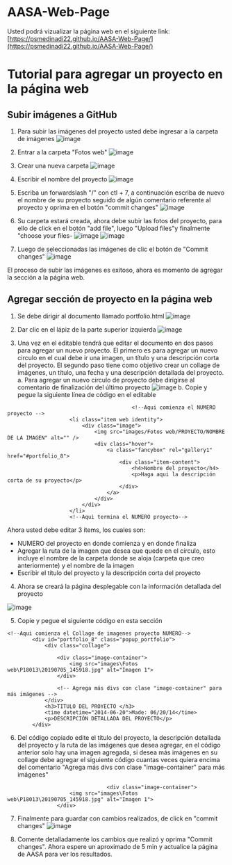 # AASA-Web-Page

Usted podrá vizualizar la página web en el siguiente link:
[https://psmedinadi22.github.io/AASA-Web-Page/](https://psmedinadi22.github.io/AASA-Web-Page/)


# Tutorial para agregar un proyecto en la página web
## Subir imágenes a GitHub

1. Para subir las imágenes del proyecto usted debe ingresar a la carpeta de imágenes
   ![image](https://github.com/psmedinadi22/AASA-Web-Page/assets/64180738/4b074a0b-288f-48b0-915d-3b95d2165d15)

2. Entrar a la carpeta "Fotos web"
   ![image](https://github.com/psmedinadi22/AASA-Web-Page/assets/64180738/bedf6128-7c17-472f-9893-70d6a43996e0)
   
3. Crear una nueva carpeta 
   ![image](https://github.com/psmedinadi22/AASA-Web-Page/assets/64180738/269d5ba2-9295-4612-b3d3-fd18d4b2dfeb)
4. Escribir el nombre del proyecto
   ![image](https://github.com/psmedinadi22/AASA-Web-Page/assets/64180738/475c05d4-e041-4310-91a4-91c17cce4b15)
5. Escriba un forwardslash "/" con ctl + 7, a continuación escriba de nuevo el nombre de su proyecto seguido de algún comentario referente al proyecto y oprima en el botón "commit changes"
![image](https://github.com/psmedinadi22/AASA-Web-Page/assets/64180738/e7be9111-ca15-4022-a98b-2c4f83046b0d)
6. Su carpeta estará creada, ahora debe subir las fotos del proyecto, para ello de click en el botón "add file", luego "Upload files"y finalmente "choose your files-
 ![image](https://github.com/psmedinadi22/AASA-Web-Page/assets/64180738/f7d05f7c-218c-4e4f-b250-596ee5447c16)
![image](https://github.com/psmedinadi22/AASA-Web-Page/assets/64180738/a9d0ec60-7338-4ab4-9521-6a0fc6756843)

7. Luego de seleccionadas las imágenes de clic el botón de "Commit changes"
   ![image](https://github.com/psmedinadi22/AASA-Web-Page/assets/64180738/6e8311b4-f616-4763-aba8-f45ef6c2561f)


El proceso de subir las imágenes es exitoso, ahora es momento de agregar la sección a la página web.


## Agregar sección de proyecto en la página web


1. Se debe dirigir al documento llamado portfolio.html
   ![image](https://github.com/psmedinadi22/AASA-Web-Page/assets/64180738/98be6f96-2488-47b5-97be-be0c3d3ecff8)


2. Dar clic en el lápiz de la parte superior izquierda
   ![image](https://github.com/psmedinadi22/AASA-Web-Page/assets/64180738/9f1b0e41-bcfa-44ec-85f5-6cbbbab2fff8)

3. Una vez en el editable tendrá que editar el documento en dos pasos para agregar un nuevo proyecto. El primero es para agregar un nuevo circulo en el cual debe ir una imagen, un título y una descripción corta del proyecto. El segundo paso tiene como objetivo crear un collage de imágenes, un título, una fecha y una descripción detallada del proyecto.
   a. Para agregar un nuevo circulo de proyecto debe dirigirse al comentario de finalización del último proyecto
   ![image](https://github.com/psmedinadi22/AASA-Web-Page/assets/64180738/a1211357-a630-40bf-9abc-ef1628c9d995)
   b. Copie y pegue la siguiente línea de código en el editable

```
                                        <!--Aqui comienza el NUMERO proyecto -->
					<li class="item web identity">
						<div class="image">
							<img src="images/Fotos web/PROYECTO/NOMBRE DE LA IMAGEN" alt="" />
							<div class="hover">
								<a class="fancybox" rel="gallery1" href="#portfolio_8">
									<div class="item-content">
										<h4>Nombre del proyecto</h4>
										<p>Haga aqui la descripción corta de su proyecto</p>
									</div>
								</a>
							</div>
						</div>
					</li>
					<!--Aqui termina el NUMERO proyecto-->
```

Ahora usted debe editar 3 ítems, los cuales son:
- NUMERO del proyecto en donde comienza y en donde finaliza
- Agregar la ruta de la imagen que desea que quede en el círculo, esto incluye el nombre de la carpeta donde se aloja (carpeta que creo anteriormente) y el nombre de la imagen
-  Escribir el título del proyecto y la descripción corta del proyecto


4. Ahora se creará la página desplegable con la información detallada del proyecto

![image](https://github.com/psmedinadi22/AASA-Web-Page/assets/64180738/9479d0f9-3d1c-466e-86a6-c149071f8468)

5. Copie y pegue el siguiente código en esta sección 
```
<!--Aqui comienza el Collage de imagenes proyecto NUMERO-->
		<div id="portfolio_8" class="popup_portfolio">
			<div class="collage">

				<div class="image-container">
					<img src="images\Fotos web\P18013\20190705_145918.jpg" alt="Imagen 1">
				</div>

				<!-- Agrega más divs con clase "image-container" para más imágenes -->
			</div>
			<h3>TITULO DEL PROYECTO </h3>
			<time datetime="2014-06-20">Made: 06/20/14</time>
			<p>DESCRIPCIÓN DETALLADA DEL PROYECTO</p>
		</div>
```
6. Del código copiado edite el título del proyecto, la descripción detallada del proyecto y la ruta de las imágenes que desea agregar, en el código anterior solo hay una imagen agregada, si desea más imágenes en su collage debe agregar el siguiente código cuantas veces quiera encima del comentario "Agrega más divs con clase "image-container" para más imágenes"
   
```
                                <div class="image-container">
					<img src="images\Fotos web\P18013\20190705_145918.jpg" alt="Imagen 1">
				</div>
```

7. Finalmente para guardar con cambios realizados, de click en "commit changes"
   ![image](https://github.com/psmedinadi22/AASA-Web-Page/assets/64180738/49c296a0-5dd8-407d-8098-35534b80601b)

8. Comente detalladamente los cambios que realizó y oprima "Commit changes". Ahora espere un aproximado de 5 min y actualice la página de AASA para ver los resultados.


  
